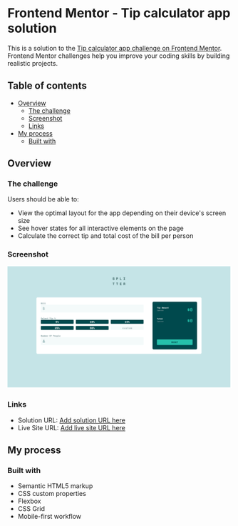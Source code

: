 # Frontend Mentor - Tip calculator app solution

This is a solution to the [Tip calculator app challenge on Frontend Mentor](https://www.frontendmentor.io/challenges/tip-calculator-app-ugJNGbJUX). Frontend Mentor challenges help you improve your coding skills by building realistic projects.

## Table of contents

- [Overview](#overview)
  - [The challenge](#the-challenge)
  - [Screenshot](#screenshot)
  - [Links](#links)
- [My process](#my-process)
  - [Built with](#built-with)

## Overview

### The challenge

Users should be able to:

- View the optimal layout for the app depending on their device's screen size
- See hover states for all interactive elements on the page
- Calculate the correct tip and total cost of the bill per person

### Screenshot

![](screenshot/Screenshot%202024-01-09%20at%2016-49-56%20Tip%20Calculator.png)

### Links

- Solution URL: [Add solution URL here](https://github.com/mehardeep88/tip-calculator)
- Live Site URL: [Add live site URL here](https://mehardeep88.github.io/tip-calculator/)

## My process

### Built with

- Semantic HTML5 markup
- CSS custom properties
- Flexbox
- CSS Grid
- Mobile-first workflow
